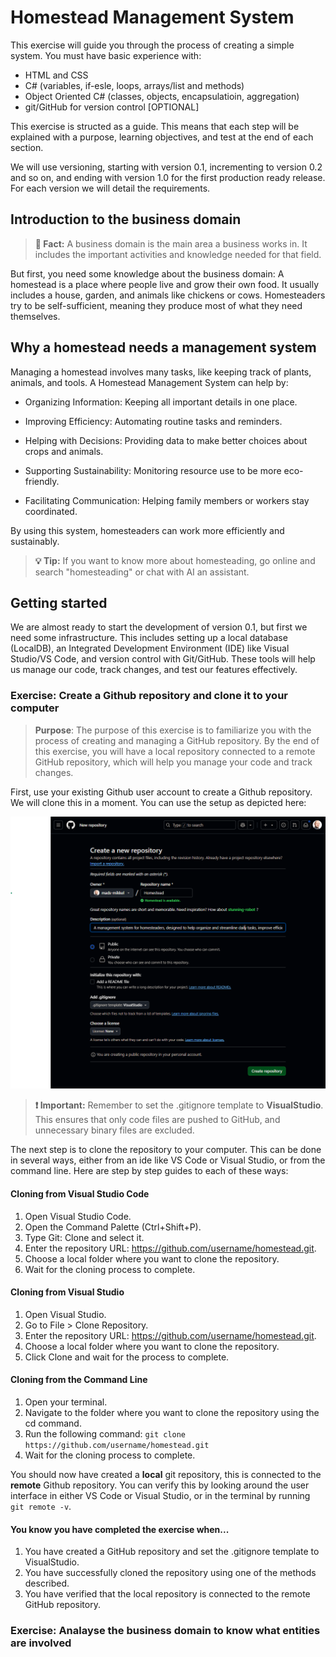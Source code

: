 # Homestead Management System
This exercise will guide you through the process of creating a simple system. You must have basic experience with:
- HTML and CSS
- C# (variables, if-esle, loops, arrays/list and methods)
- Object Oriented C# (classes, objects, encapsulatioin, aggregation)
- git/GitHub for version control [OPTIONAL]

This exercise is structed as a guide. This means that each step will be explained with a purpose, learning objectives, and test at the end of each section.

We will use versioning, starting with version 0.1, incrementing to version 0.2 and so on, and ending with version 1.0 for the first production ready release. For each version we will detail the requirements.

## Introduction to the business domain

> **📘 Fact:** A business domain is the main area a business works in. It includes the important activities and knowledge needed for that field.

But first, you need some knowledge about the business domain: A homestead is a place where people live and grow their own food. It usually includes a house, garden, and animals like chickens or cows. Homesteaders try to be self-sufficient, meaning they produce most of what they need themselves.

## Why a homestead needs a management system
Managing a homestead involves many tasks, like keeping track of plants, animals, and tools. A Homestead Management System can help by:

- Organizing Information: Keeping all important details in one place.

- Improving Efficiency: Automating routine tasks and reminders.

- Helping with Decisions: Providing data to make better choices about crops and animals.

- Supporting Sustainability: Monitoring resource use to be more eco-friendly.

- Facilitating Communication: Helping family members or workers stay coordinated.

By using this system, homesteaders can work more efficiently and sustainably.

> **💡 Tip:** If you want to know more about homesteading, go online and search "homesteading" or chat with AI an assistant.

## Getting started
We are almost ready to start the development of version 0.1, but first we need some infrastructure. This includes setting up a local database (LocalDB), an Integrated Development Environment (IDE) like Visual Studio/VS Code, and version control with Git/GitHub. These tools will help us manage our code, track changes, and test our features effectively.

### Exercise: Create a Github repository and clone it to your computer
> **Purpose**: The purpose of this exercise is to familiarize you with the process of creating and managing a GitHub repository. By the end of this exercise, you will have a local repository connected to a remote GitHub repository, which will help you manage your code and track changes.


First, use your existing Github user account to create a Github repository. We will clone this in a moment. You can use the setup as depicted here:

![Create Github repository](./github-create-repo.png)

> **❗ Important:** Remember to set the .gitignore template to **VisualStudio**. This ensures that only code files are pushed to GitHub, and unnecessary binary files are excluded.

The next step is to clone the repository to your computer. This can be done in several ways, either from an ide like VS Code or Visual Studio, or from the command line. Here are step by step guides to each of these ways:

#### Cloning from Visual Studio Code
1. Open Visual Studio Code.
2. Open the Command Palette (Ctrl+Shift+P).
3. Type Git: Clone and select it.
4. Enter the repository URL: https://github.com/username/homestead.git.
5. Choose a local folder where you want to clone the repository.
6. Wait for the cloning process to complete.

#### Cloning from Visual Studio
1. Open Visual Studio.
2. Go to File > Clone Repository.
3. Enter the repository URL: https://github.com/username/homestead.git.
4. Choose a local folder where you want to clone the repository.
5. Click Clone and wait for the process to complete.

#### Cloning from the Command Line
1. Open your terminal.
2. Navigate to the folder where you want to clone the repository using the cd command.
3. Run the following command:
`git clone https://github.com/username/homestead.git`
4. Wait for the cloning process to complete.

You should now have created a **local** git repository, this is connected to the **remote** Github repository. You can verify this by looking around the user interface in either VS Code or Visual Studio, or in the terminal by running `git remote -v`.

#### You know you have completed the exercise when...
1. You have created a GitHub repository and set the .gitignore template to VisualStudio.
2. You have successfully cloned the repository using one of the methods described.
3. You have verified that the local repository is connected to the remote GitHub repository.

### Exercise: Analayse the business domain to know what entities are involved